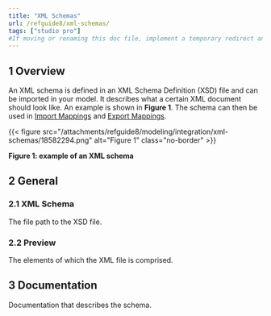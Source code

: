 ```yaml
---
title: "XML Schemas"
url: /refguide8/xml-schemas/
tags: ["studio pro"]
#If moving or renaming this doc file, implement a temporary redirect and let the respective team know they should update the URL in the product. See Mapping to Products for more details.
---
```


## 1 Overview

An XML schema is defined in an XML Schema Definition (XSD) file and can be imported in your model. It describes what a certain XML document should look like. An example is shown in **Figure 1**. The schema can then be used in [Import Mappings](/refguide8/import-mappings/) and [Export Mappings](/refguide8/export-mappings/).

{{< figure src="/attachments/refguide8/modeling/integration/xml-schemas/18582294.png" alt="Figure 1" class="no-border" >}}

**Figure 1: example of an XML schema**

## 2 General

### 2.1 XML Schema

The file path to the XSD file.

### 2.2 Preview

The elements of which the XML file is comprised.

## 3 Documentation

Documentation that describes the schema.
